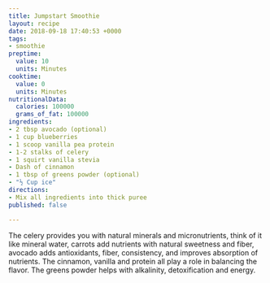 ```yaml
---
title: Jumpstart Smoothie
layout: recipe
date: 2018-09-18 17:40:53 +0000
tags:
- smoothie
preptime:
  value: 10
  units: Minutes
cooktime:
  value: 0
  units: Minutes
nutritionalData:
  calories: 100000
  grams_of_fat: 100000
ingredients:
- 2 tbsp avocado (optional)
- 1 cup blueberries
- 1 scoop vanilla pea protein
- 1-2 stalks of celery
- 1 squirt vanilla stevia
- Dash of cinnamon
- 1 tbsp of greens powder (optional)
- "½ Cup ice"
directions:
- Mix all ingredients into thick puree
published: false

---
```

The celery provides you with natural minerals and micronutrients, think of it like mineral water, carrots add nutrients with natural sweetness and fiber, avocado adds antioxidants, fiber, consistency, and improves absorption of nutrients. The cinnamon, vanilla and protein all play a role in balancing the flavor. The greens powder helps with alkalinity, detoxification and energy.